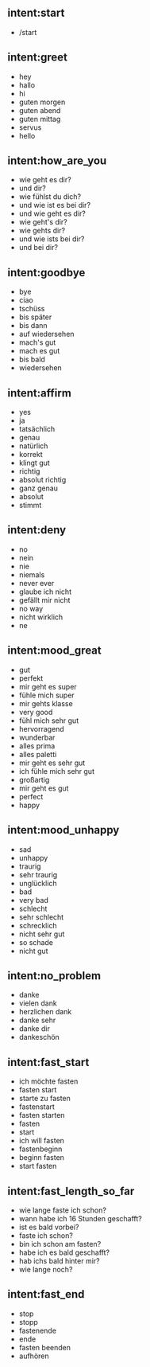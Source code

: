 ## intent:start
- /start

## intent:greet
- hey
- hallo
- hi
- guten morgen
- guten abend
- guten mittag
- servus
- hello

## intent:how_are_you
- wie geht es dir?
- und dir?
- wie fühlst du dich?
- und wie ist es bei dir?
- und wie geht es dir?
- wie geht's dir?
- wie gehts dir?
- und wie ists bei dir?
- und bei dir?

## intent:goodbye
- bye
- ciao
- tschüss
- bis später
- bis dann
- auf wiedersehen
- mach's gut
- mach es gut
- bis bald
- wiedersehen

## intent:affirm
- yes
- ja
- tatsächlich
- genau
- natürlich
- korrekt
- klingt gut
- richtig
- absolut richtig
- ganz genau
- absolut
- stimmt

## intent:deny
- no
- nein
- nie
- niemals
- never ever
- glaube ich nicht
- gefällt mir nicht
- no way
- nicht wirklich
- ne

## intent:mood_great
- gut
- perfekt
- mir geht es super
- fühle mich super
- mir gehts klasse
- very good
- fühl mich sehr gut
- hervorragend
- wunderbar
- alles prima
- alles paletti
- mir geht es sehr gut
- ich fühle mich sehr gut
- großartig
- mir geht es gut
- perfect
- happy

## intent:mood_unhappy
- sad
- unhappy
- traurig
- sehr traurig
- unglücklich
- bad
- very bad
- schlecht
- sehr schlecht
- schrecklich
- nicht sehr gut
- so schade
- nicht gut

## intent:no_problem
- danke
- vielen dank
- herzlichen dank
- danke sehr
- danke dir
- dankeschön

## intent:fast_start
- ich möchte fasten
- fasten start
- starte zu fasten
- fastenstart
- fasten starten
- fasten
- start
- ich will fasten
- fastenbeginn
- beginn fasten
- start fasten

## intent:fast_length_so_far
- wie lange faste ich schon?
- wann habe ich 16 Stunden geschafft?
- ist es bald vorbei?
- faste ich schon?
- bin ich schon am fasten?
- habe ich es bald geschafft?
- hab ichs bald hinter mir?
- wie lange noch?

## intent:fast_end
- stop
- stopp
- fastenende
- ende
- fasten beenden
- aufhören
